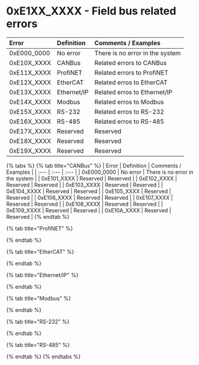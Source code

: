 # 0xE1XX\_XXXX - Field bus related errors



| Error | Definition | Comments / Examples |
| :--- | :--- | :--- |
| 0xE000\_0000 | No error | There is no error in the system |
| 0xE10X\_XXXX | CANBus | Related errors to CANBus |
| 0xE11X\_XXXX | ProfiNET | Related errors to ProfiNET |
| 0xE12X\_XXXX | EtherCAT | Related erros to EtherCAT |
| 0xE13X\_XXXX | Ethernet/IP | Related erros to Ethernet/IP |
| 0xE14X\_XXXX | Modbus | Related erros to Modbus |
| 0xE15X\_XXXX | RS-232 | Related erros to RS-232 |
| 0xE16X\_XXXX | RS-485 | Related erros to RS-485 |
| 0xE17X\_XXXX | Reserved | Reserved |
| 0xE18X\_XXXX | Reserved | Reserved |
| 0xE19X\_XXXX | Reserved | Reserved |

{% tabs %}
{% tab title="CANBus" %}
| Error | Definition | Comments / Examples |
| :--- | :--- | :--- |
| 0xE000\_0000 | No error | There is no error in the system |
| 0xE101\_XXXX | Reserved | Reserved |
| 0xE102\_XXXX | Reserved | Reserved |
| 0xE103\_XXXX | Reserved | Reserved |
| 0xE104\_XXXX | Reserved | Reserved |
| 0xE105\_XXXX | Reserved | Reserved |
| 0xE106\_XXXX | Reserved | Reserved |
| 0xE107\_XXXX | Reserved | Reserved |
| 0xE108\_XXXX | Reserved | Reserved |
| 0xE109\_XXXX | Reserved | Reserved |
| 0xE10A\_XXXX | Reserved | Reserved |
{% endtab %}

{% tab title="ProfiNET" %}

{% endtab %}

{% tab title="EtherCAT" %}

{% endtab %}

{% tab title="Ethernet/IP" %}

{% endtab %}

{% tab title="Modbus" %}

{% endtab %}

{% tab title="RS-232" %}

{% endtab %}

{% tab title="RS-485" %}

{% endtab %}
{% endtabs %}


